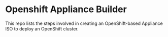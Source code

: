 # Openshift Appliance Builder
This repo lists the steps involved in creating an OpenShift-based Appliance ISO to deploy an OpenShift cluster.
